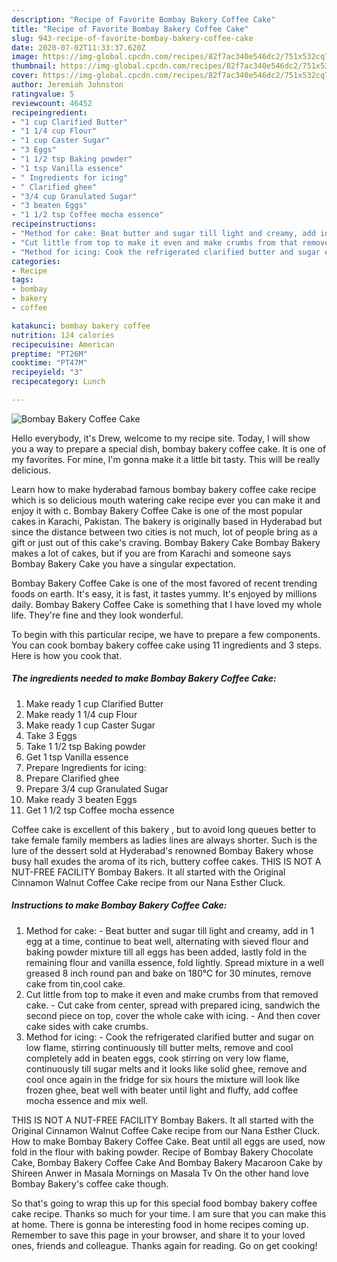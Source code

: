 ```yaml
---
description: "Recipe of Favorite Bombay Bakery Coffee Cake"
title: "Recipe of Favorite Bombay Bakery Coffee Cake"
slug: 943-recipe-of-favorite-bombay-bakery-coffee-cake
date: 2020-07-02T11:33:37.620Z
image: https://img-global.cpcdn.com/recipes/82f7ac340e546dc2/751x532cq70/bombay-bakery-coffee-cake-recipe-main-photo.jpg
thumbnail: https://img-global.cpcdn.com/recipes/82f7ac340e546dc2/751x532cq70/bombay-bakery-coffee-cake-recipe-main-photo.jpg
cover: https://img-global.cpcdn.com/recipes/82f7ac340e546dc2/751x532cq70/bombay-bakery-coffee-cake-recipe-main-photo.jpg
author: Jeremiah Johnston
ratingvalue: 5
reviewcount: 46452
recipeingredient:
- "1 cup Clarified Butter"
- "1 1/4 cup Flour"
- "1 cup Caster Sugar"
- "3 Eggs"
- "1 1/2 tsp Baking powder"
- "1 tsp Vanilla essence"
- " Ingredients for icing"
- " Clarified ghee"
- "3/4 cup Granulated Sugar"
- "3 beaten Eggs"
- "1 1/2 tsp Coffee mocha essence"
recipeinstructions:
- "Method for cake: Beat butter and sugar till light and creamy, add in 1 egg at a time, continue to beat well, alternating with sieved flour and baking powder mixture till all eggs has been added, lastly fold in the remaining flour and vanilla essence, fold lightly. Spread mixture in a well greased 8 inch round pan and bake on 180°C for 30 minutes, remove cake from tin,cool cake."
- "Cut little from top to make it even and make crumbs from that removed cake. Cut cake from center, spread with prepared icing, sandwich the second piece on top, cover the whole cake with icing. And then cover cake sides with cake crumbs."
- "Method for icing: Cook the refrigerated clarified butter and sugar on low flame, stirring continuously till butter melts, remove and cool completely add in beaten eggs, cook stirring on very low flame, continuously till sugar melts and it looks like solid ghee, remove and cool once again in the fridge for six hours the mixture will look like frozen ghee, beat well with beater until light and fluffy, add coffee mocha essence and mix well."
categories:
- Recipe
tags:
- bombay
- bakery
- coffee

katakunci: bombay bakery coffee 
nutrition: 124 calories
recipecuisine: American
preptime: "PT26M"
cooktime: "PT47M"
recipeyield: "3"
recipecategory: Lunch

---
```



![Bombay Bakery Coffee Cake](https://img-global.cpcdn.com/recipes/82f7ac340e546dc2/751x532cq70/bombay-bakery-coffee-cake-recipe-main-photo.jpg)

Hello everybody, it's Drew, welcome to my recipe site. Today, I will show you a way to prepare a special dish, bombay bakery coffee cake. It is one of my favorites. For mine, I'm gonna make it a little bit tasty. This will be really delicious.

Learn how to make hyderabad famous bombay bakery coffee cake recipe which is so delicious mouth watering cake recipe ever you can make it and enjoy it with c. Bombay Bakery Coffee Cake is one of the most popular cakes in Karachi, Pakistan. The bakery is originally based in Hyderabad but since the distance between two cities is not much, lot of people bring as a gift or just out of this cake&#39;s craving. Bombay Bakery Cake Bombay Bakery makes a lot of cakes, but if you are from Karachi and someone says Bombay Bakery Cake you have a singular expectation.

Bombay Bakery Coffee Cake is one of the most favored of recent trending foods on earth. It's easy, it is fast, it tastes yummy. It's enjoyed by millions daily. Bombay Bakery Coffee Cake is something that I have loved my whole life. They're fine and they look wonderful.


To begin with this particular recipe, we have to prepare a few components. You can cook bombay bakery coffee cake using 11 ingredients and 3 steps. Here is how you cook that.

<!--inarticleads1-->

##### The ingredients needed to make Bombay Bakery Coffee Cake:

1. Make ready 1 cup Clarified Butter
1. Make ready 1 1/4 cup Flour
1. Make ready 1 cup Caster Sugar
1. Take 3 Eggs
1. Take 1 1/2 tsp Baking powder
1. Get 1 tsp Vanilla essence
1. Prepare  Ingredients for icing:
1. Prepare  Clarified ghee
1. Prepare 3/4 cup Granulated Sugar
1. Make ready 3 beaten Eggs
1. Get 1 1/2 tsp Coffee mocha essence


Coffee cake is excellent of this bakery , but to avoid long queues better to take female family members as ladies lines are always shorter. Such is the lure of the dessert sold at Hyderabad&#39;s renowned Bombay Bakery whose busy hall exudes the aroma of its rich, buttery coffee cakes. THIS IS NOT A NUT-FREE FACILITY Bombay Bakers. It all started with the Original Cinnamon Walnut Coffee Cake recipe from our Nana Esther Cluck. 

<!--inarticleads2-->

##### Instructions to make Bombay Bakery Coffee Cake:

1. Method for cake: - Beat butter and sugar till light and creamy, add in 1 egg at a time, continue to beat well, alternating with sieved flour and baking powder mixture till all eggs has been added, lastly fold in the remaining flour and vanilla essence, fold lightly. Spread mixture in a well greased 8 inch round pan and bake on 180°C for 30 minutes, remove cake from tin,cool cake.
1. Cut little from top to make it even and make crumbs from that removed cake. - Cut cake from center, spread with prepared icing, sandwich the second piece on top, cover the whole cake with icing. - And then cover cake sides with cake crumbs.
1. Method for icing: - Cook the refrigerated clarified butter and sugar on low flame, stirring continuously till butter melts, remove and cool completely add in beaten eggs, cook stirring on very low flame, continuously till sugar melts and it looks like solid ghee, remove and cool once again in the fridge for six hours the mixture will look like frozen ghee, beat well with beater until light and fluffy, add coffee mocha essence and mix well.


THIS IS NOT A NUT-FREE FACILITY Bombay Bakers. It all started with the Original Cinnamon Walnut Coffee Cake recipe from our Nana Esther Cluck. How to make Bombay Bakery Coffee Cake. Beat until all eggs are used, now fold in the flour with baking powder. Recipe of Bombay Bakery Chocolate Cake, Bombay Bakery Coffee Cake And Bombay Bakery Macaroon Cake by Shireen Anwer in Masala Mornings on Masala Tv On the other hand love Bombay Bakery&#39;s coffee cake though. 

So that's going to wrap this up for this special food bombay bakery coffee cake recipe. Thanks so much for your time. I am sure that you can make this at home. There is gonna be interesting food in home recipes coming up. Remember to save this page in your browser, and share it to your loved ones, friends and colleague. Thanks again for reading. Go on get cooking!

